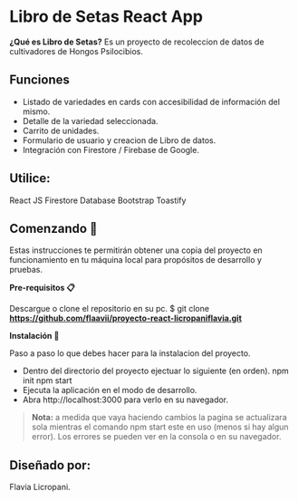 # Libro de Setas React App

**¿Qué es Libro de Setas?**
Es un proyecto de recoleccion de datos de cultivadores de Hongos Psilocibios.

## Funciones
- Listado de variedades en cards con accesibilidad de información del mismo. 
- Detalle de la variedad seleccionada. 
- Carrito de unidades. 
- Formulario de usuario y creacion de Libro de datos. 
- Integración con Firestore / Firebase de Google.


## Utilice:
React JS Firestore Database Bootstrap Toastify

## Comenzando 🚀
Estas instrucciones te permitirán obtener una copia del proyecto en funcionamiento en tu máquina local para propósitos de desarrollo y pruebas.

**Pre-requisitos 📋**

Descargue o clone el repositorio en su pc. $ git clone **https://github.com/flaavii/proyecto-react-licropaniflavia.git**

**Instalación 🔧**

Paso a paso lo que debes hacer para la instalacion del proyecto. 
- Dentro del directorio del proyecto ejectuar lo siguiente (en orden). npm init npm start
- Ejecuta la aplicación en el modo de desarrollo. 
- Abra http://localhost:3000 para verlo en su navegador.



> **Nota:** a medida que vaya haciendo cambios la pagina se actualizara sola mientras el comando npm start este en uso (menos si hay algun error). Los errores se pueden ver en la consola o en su navegador.





## Diseñado por:
Flavia Licropani.

